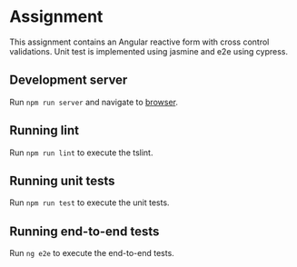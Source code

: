 # Assignment

This assignment contains an Angular reactive form with cross control validations. Unit test is implemented using jasmine and e2e using cypress.

## Development server

Run `npm run server` and navigate to [browser](http://localhost:4200/).

## Running lint

Run `npm run lint` to execute the tslint.

## Running unit tests

Run `npm run test` to execute the unit tests.

## Running end-to-end tests

Run `ng e2e` to execute the end-to-end tests.
